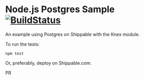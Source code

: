 Node.js Postgres Sample [![BuildStatus](https://apibeta.shippable.com/projects/5373de85f39baf5a00c05ade/badge/master)](https://beta.shippable.com/projects/5373de85f39baf5a00c05ade)
=================

An example using Postgres on Shippable with the Knex module.

To run the tests:

`npm test`

Or, preferably, deploy on Shippable.com.

PR
